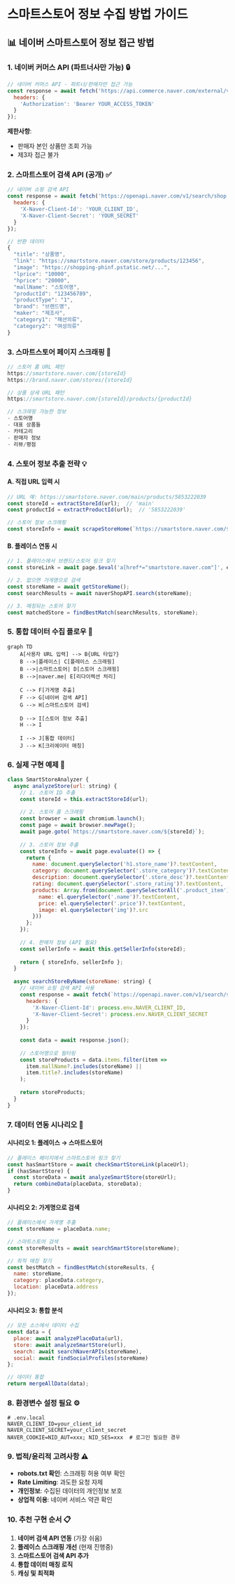 # 스마트스토어 정보 수집 방법 가이드

## 📊 네이버 스마트스토어 정보 접근 방법

### 1. 네이버 커머스 API (파트너사만 가능) 🔒
```javascript
// 네이버 커머스 API - 파트너/판매자만 접근 가능
const response = await fetch('https://api.commerce.naver.com/external/v2/products', {
  headers: {
    'Authorization': 'Bearer YOUR_ACCESS_TOKEN'
  }
});
```
**제한사항**: 
- 판매자 본인 상품만 조회 가능
- 제3자 접근 불가

### 2. 스마트스토어 검색 API (공개) ✅
```javascript
// 네이버 쇼핑 검색 API
const response = await fetch('https://openapi.naver.com/v1/search/shop.json?query=상품명', {
  headers: {
    'X-Naver-Client-Id': 'YOUR_CLIENT_ID',
    'X-Naver-Client-Secret': 'YOUR_SECRET'
  }
});

// 반환 데이터
{
  "title": "상품명",
  "link": "https://smartstore.naver.com/store/products/123456",
  "image": "https://shopping-phinf.pstatic.net/...",
  "lprice": "10000",
  "hprice": "20000",
  "mallName": "스토어명",
  "productId": "123456789",
  "productType": "1",
  "brand": "브랜드명",
  "maker": "제조사",
  "category1": "패션의류",
  "category2": "여성의류"
}
```

### 3. 스마트스토어 페이지 스크래핑 🤖
```javascript
// 스토어 홈 URL 패턴
https://smartstore.naver.com/{storeId}
https://brand.naver.com/stores/{storeId}

// 상품 상세 URL 패턴
https://smartstore.naver.com/{storeId}/products/{productId}

// 스크래핑 가능한 정보
- 스토어명
- 대표 상품들
- 카테고리
- 판매자 정보
- 리뷰/평점
```

### 4. 스토어 정보 추출 전략 💡

#### A. 직접 URL 입력 시
```javascript
// URL 예: https://smartstore.naver.com/main/products/5853222039
const storeId = extractStoreId(url);  // 'main'
const productId = extractProductId(url);  // '5853222039'

// 스토어 정보 스크래핑
const storeInfo = await scrapeStoreHome(`https://smartstore.naver.com/${storeId}`);
```

#### B. 플레이스 연동 시
```javascript
// 1. 플레이스에서 브랜드/스토어 링크 찾기
const storeLink = await page.$eval('a[href*="smartstore.naver.com"]', el => el.href);

// 2. 없으면 가게명으로 검색
const storeName = await getStoreName();
const searchResults = await naverShopAPI.search(storeName);

// 3. 매칭되는 스토어 찾기
const matchedStore = findBestMatch(searchResults, storeName);
```

### 5. 통합 데이터 수집 플로우 🔄

```mermaid
graph TD
    A[사용자 URL 입력] --> B{URL 타입?}
    B -->|플레이스| C[플레이스 스크래핑]
    B -->|스마트스토어| D[스토어 스크래핑]
    B -->|naver.me| E[리다이렉션 처리]
    
    C --> F[가게명 추출]
    F --> G[네이버 검색 API]
    G --> H[스마트스토어 검색]
    
    D --> I[스토어 정보 추출]
    H --> I
    
    I --> J[통합 데이터]
    J --> K[크리에이터 매칭]
```

### 6. 실제 구현 예제 📝

```javascript
class SmartStoreAnalyzer {
  async analyzeStore(url: string) {
    // 1. 스토어 ID 추출
    const storeId = this.extractStoreId(url);
    
    // 2. 스토어 홈 스크래핑
    const browser = await chromium.launch();
    const page = await browser.newPage();
    await page.goto(`https://smartstore.naver.com/${storeId}`);
    
    // 3. 스토어 정보 추출
    const storeInfo = await page.evaluate(() => {
      return {
        name: document.querySelector('h1.store_name')?.textContent,
        category: document.querySelector('.store_category')?.textContent,
        description: document.querySelector('.store_desc')?.textContent,
        rating: document.querySelector('.store_rating')?.textContent,
        products: Array.from(document.querySelectorAll('.product_item')).map(el => ({
          name: el.querySelector('.name')?.textContent,
          price: el.querySelector('.price')?.textContent,
          image: el.querySelector('img')?.src
        }))
      };
    });
    
    // 4. 판매자 정보 (API 필요)
    const sellerInfo = await this.getSellerInfo(storeId);
    
    return { storeInfo, sellerInfo };
  }
  
  async searchStoreByName(storeName: string) {
    // 네이버 쇼핑 검색 API 사용
    const response = await fetch(`https://openapi.naver.com/v1/search/shop.json?query=${encodeURIComponent(storeName)}`, {
      headers: {
        'X-Naver-Client-Id': process.env.NAVER_CLIENT_ID,
        'X-Naver-Client-Secret': process.env.NAVER_CLIENT_SECRET
      }
    });
    
    const data = await response.json();
    
    // 스토어명으로 필터링
    const storeProducts = data.items.filter(item => 
      item.mallName?.includes(storeName) || 
      item.title?.includes(storeName)
    );
    
    return storeProducts;
  }
}
```

### 7. 데이터 연동 시나리오 🔗

#### 시나리오 1: 플레이스 → 스마트스토어
```javascript
// 플레이스 페이지에서 스마트스토어 링크 찾기
const hasSmartStore = await checkSmartStoreLink(placeUrl);
if (hasSmartStore) {
  const storeData = await analyzeSmartStore(storeUrl);
  return combineData(placeData, storeData);
}
```

#### 시나리오 2: 가게명으로 검색
```javascript
// 플레이스에서 가게명 추출
const storeName = placeData.name;

// 스마트스토어 검색
const storeResults = await searchSmartStore(storeName);

// 최적 매칭 찾기
const bestMatch = findBestMatch(storeResults, {
  name: storeName,
  category: placeData.category,
  location: placeData.address
});
```

#### 시나리오 3: 통합 분석
```javascript
// 모든 소스에서 데이터 수집
const data = {
  place: await analyzePlaceData(url),
  store: await analyzeSmartStore(url),
  search: await searchNaverAPIs(storeName),
  social: await findSocialProfiles(storeName)
};

// 데이터 통합
return mergeAllData(data);
```

### 8. 환경변수 설정 필요 ⚙️

```env
# .env.local
NAVER_CLIENT_ID=your_client_id
NAVER_CLIENT_SECRET=your_client_secret
NAVER_COOKIE=NID_AUT=xxx; NID_SES=xxx  # 로그인 필요한 경우
```

### 9. 법적/윤리적 고려사항 ⚠️

- **robots.txt 확인**: 스크래핑 허용 여부 확인
- **Rate Limiting**: 과도한 요청 자제
- **개인정보**: 수집된 데이터의 개인정보 보호
- **상업적 이용**: 네이버 서비스 약관 확인

### 10. 추천 구현 순서 📋

1. **네이버 검색 API 연동** (가장 쉬움)
2. **플레이스 스크래핑 개선** (현재 진행중)
3. **스마트스토어 검색 API 추가**
4. **통합 데이터 매칭 로직**
5. **캐싱 및 최적화**